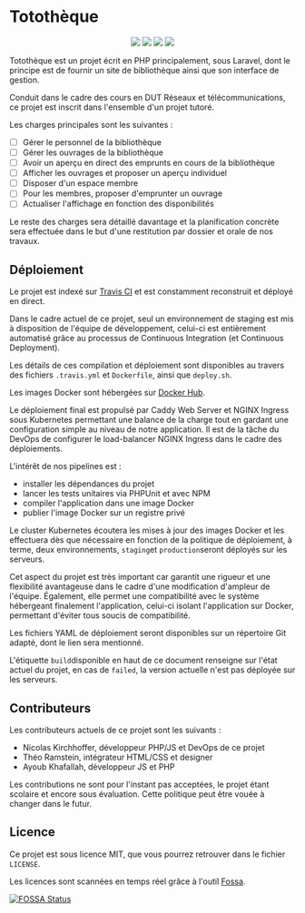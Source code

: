 <p align="center"><h1>Totothèque</h1></p>

<p align="center">
    <a href="https://app.fossa.com/projects/git%2Bgithub.com%2Fnkirchhoffer%2Ftototheque?ref=badge_shield" alt="FOSSA Status"><img src="https://app.fossa.com/api/projects/git%2Bgithub.com%2Fnkirchhoffer%2Ftototheque.svg?type=shield"/></a>
    <a href="https://travis-ci.com/nkirchhoffer/tototheque" alt="TravisCI Status"><img src="https://travis-ci.com/nkirchhoffer/tototheque.svg?branch=master" /></a>
    <a href="https://github.styleci.io/repos/177466059"><img src="https://github.styleci.io/repos/177466059/shield?branch=master"></a>
    <a href="https://www.codacy.com?utm_source=github.com&amp;utm_medium=referral&amp;utm_content=nkirchhoffer/tototheque&amp;utm_campaign=Badge_Grade"><img src="https://api.codacy.com/project/badge/Grade/e742f20d1f2f49c39261bcf78ed472cc"/></a>
</p>

Totothèque est un projet écrit en PHP principalement, sous Laravel, dont le principe est de fournir un site de bibliothèque ainsi que son interface de gestion.

Conduit dans le cadre des cours en DUT Réseaux et télécommunications, ce projet est inscrit dans l'ensemble d'un projet tutoré.

Les charges principales sont les suivantes :

- [ ] Gérer le personnel de la bibliothèque
- [ ] Gérer les ouvrages de la bibliothèque
- [ ] Avoir un aperçu en direct des emprunts en cours de la bibliothèque
- [ ] Afficher les ouvrages et proposer un aperçu individuel
- [ ] Disposer d'un espace membre
- [ ] Pour les membres, proposer d'emprunter un ouvrage
- [ ] Actualiser l'affichage en fonction des disponibilités

Le reste des charges sera détaillé davantage et la planification concrète sera effectuée dans le but d'une restitution par dossier et orale de nos travaux.

## Déploiement

Le projet est indexé sur [Travis CI](https://travis-ci.com) et est constamment reconstruit et déployé en direct.

Dans le cadre actuel de ce projet, seul un environnement de staging est mis à disposition de l'équipe de développement, celui-ci est entièrement automatisé grâce au processus de Continuous Integration (et Continuous Deployment).

Les détails de ces compilation et déploiement sont disponibles au travers des fichiers `.travis.yml` et `Dockerfile`, ainsi que `deploy.sh`.

Les images Docker sont hébergées sur [Docker Hub](https://hub.docker.com).

Le déploiement final est propulsé par Caddy Web Server et NGINX Ingress sous Kubernetes permettant une balance de la charge tout en gardant une configuration simple au niveau de notre application. Il est de la tâche du DevOps de configurer le load-balancer NGINX Ingress dans le cadre des déploiements.

L'intérêt de nos pipelines est :

- installer les dépendances du projet
- lancer les tests unitaires via PHPUnit et avec NPM
- compiler l'application dans une image Docker
- publier l'image Docker sur un registre privé

Le cluster Kubernetes écoutera les mises à jour des images Docker et les effectuera dès que nécessaire en fonction de la politique de déploiement, à terme, deux environnements, `staging`et `production`seront déployés sur les serveurs.

Cet aspect du projet est très important car garantit une rigueur et une flexibilité avantageuse dans le cadre d'une modification d'ampleur de l'équipe. Également, elle permet une compatibilité avec le système hébergeant finalement l'application, celui-ci isolant l'application sur Docker, permettant d'éviter tous soucis de compatibilité.

Les fichiers YAML de déploiement seront disponibles sur un répertoire Git adapté, dont le lien sera mentionné.

L'étiquette `build`disponible en haut de ce document renseigne sur l'état actuel du projet, en cas de `failed`, la version actuelle n'est pas déployée sur les serveurs.

## Contributeurs

Les contributeurs actuels de ce projet sont les suivants :

- Nicolas Kirchhoffer, développeur PHP/JS et DevOps de ce projet
- Théo Ramstein, intégrateur HTML/CSS et designer
- Ayoub Khafallah, développeur JS et PHP

Les contributions ne sont pour l'instant pas acceptées, le projet étant scolaire et encore sous évaluation. Cette politique peut être vouée à changer dans le futur.

## Licence

Ce projet est sous licence MIT, que vous pourrez retrouver dans le fichier `LICENSE`.

Les licences sont scannées en temps réel grâce à l'outil [Fossa](https://fossa.com).

[![FOSSA Status](https://app.fossa.com/api/projects/git%2Bgithub.com%2Fnkirchhoffer%2Ftototheque.svg?type=large)](https://app.fossa.com/projects/git%2Bgithub.com%2Fnkirchhoffer%2Ftototheque?ref=badge_large)

